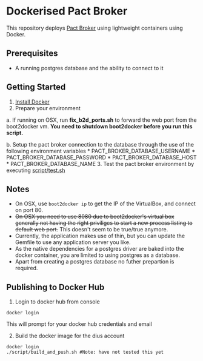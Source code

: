 Dockerised Pact Broker
==================

This repository deploys [Pact Broker](https://github.com/bethesque/pact_broker) using lightweight containers using Docker.

## Prerequisites

* A running postgres database and the ability to connect to it

## Getting Started

1. [Install Docker](https://docs.docker.com/installation/)
2. Prepare your environment

  a. If running on OSX, run **fix_b2d_ports.sh** to forward the web port from the boot2docker vm.
    **You need to shutdown boot2docker before you run this script.**

  b. Setup the pact broker connection to the database through the use of the following environment variables
       * PACT_BROKER_DATABASE_USERNAME
       * PACT_BROKER_DATABASE_PASSWORD
       * PACT_BROKER_DATABASE_HOST
       * PACT_BROKER_DATABASE_NAME
3. Test the pact broker environment by executing [script/test.sh](script/test.sh)

## Notes

* On OSX, use `boot2docker ip` to get the IP of the VirtualBox, and connect on port 80.
* ~~On OSX you need to use 8080 due to boot2docker's virtual box generally not having the right priviliges to start a new process listing to default web port.~~ This doesn't seem to be true/true anymore.
* Currently, the application makes use of thin, but you can update the Gemfile to use any application server you like.
* As the native dependencies for a postgres driver are baked into the docker container, you are limited to using postgres as a database.
* Apart from creating a postgres database no futher prepartion is required.


## Publishing to Docker Hub

1. Login to docker hub from console

```
docker login
```

This will prompt for your docker hub credentials and email

2. Build the docker image for the dius account

```
docker login
./script/build_and_push.sh #Note: have not tested this yet
```
